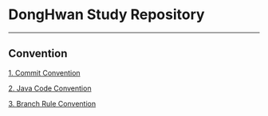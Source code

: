 # DongHwan Study Repository

---

## Convention
[1. Commit Convention](https://github.com/dev-donghwan/donghwan-study/tree/main/study/info/convention/CommitConvention.md)

[2. Java Code Convention]()

[3. Branch Rule Convention]()